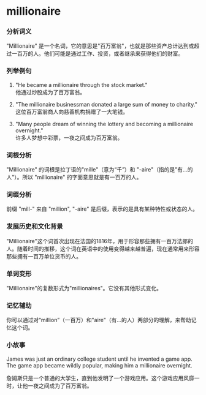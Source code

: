 # millionaire

### 分析词义

  

"Millionaire" 是一个名词，它的意思是"百万富翁"，也就是那些资产总计达到或超过一百万的人。他们可能是通过工作、投资，或者继承来获得他们的财富。

  

### 列举例句

  

1.  "He became a millionaire through the stock market."  
    他通过炒股成为了百万富翁。
    
      
    
2.  "The millionaire businessman donated a large sum of money to charity."  
    这位百万富翁商人向慈善机构捐赠了一大笔钱。
    
      
    
3.  "Many people dream of winning the lottery and becoming a millionaire overnight."  
    许多人梦想中彩票，一夜之间成为百万富翁。
    
      
    

  

### 词根分析

  

"Millionaire" 的词根是拉丁语的"mille"（意为“千”）和 "-aire"（指的是"有...的人"）。所以 "millionaire" 的字面意思就是有一百万的人。

  

### 词缀分析

  

前缀 "mill-" 来自 "million", "-aire" 是后缀，表示的是具有某种特性或状态的人。

  

### 发展历史和文化背景

  

"Millionaire"这个词首次出现在法国的1816年，用于形容那些拥有一百万法郎的人。随着时间的推移，这个词在英语中的使用变得越来越普遍，现在通常用来形容那些拥有一百万单位货币的人。

  

### 单词变形

  

"Millionaire"的复数形式为"millionaires"。它没有其他形式变化。

  

### 记忆辅助

  

你可以通过对“million”（一百万）和"aire"（有...的人）两部分的理解，来帮助记忆这个词。

  

### 小故事

  

James was just an ordinary college student until he invented a game app. The game app became wildly popular, making him a millionaire overnight.

  

詹姆斯只是一个普通的大学生，直到他发明了一个游戏应用。这个游戏应用风靡一时，让他一夜之间成为了百万富翁。
